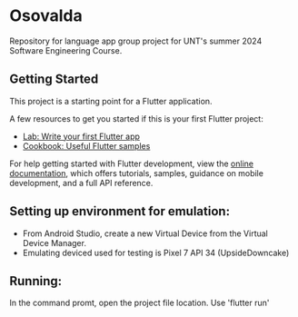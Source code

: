 # Osovalda
Repository for language app group project for UNT's summer 2024 Software Engineering Course.

## Getting Started

This project is a starting point for a Flutter application.

A few resources to get you started if this is your first Flutter project:

- [Lab: Write your first Flutter app](https://docs.flutter.dev/get-started/codelab)
- [Cookbook: Useful Flutter samples](https://docs.flutter.dev/cookbook)

For help getting started with Flutter development, view the
[online documentation](https://docs.flutter.dev/), which offers tutorials,
samples, guidance on mobile development, and a full API reference.

## Setting up environment for emulation:
- From Android Studio, create a new Virtual Device from the Virtual Device Manager.
- Emulating deviced used for testing is Pixel 7 API 34 (UpsideDowncake)
  
## Running:
In the command promt, open the project file location. Use 'flutter run'
